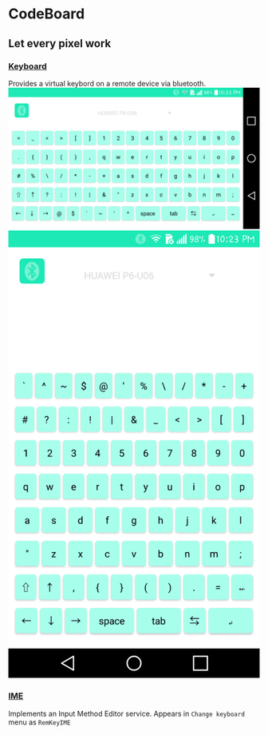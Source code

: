 # CodeBoard
## Let every pixel work

### [Keyboard](/Keyboard/src)
Provides a virtual keybord on a remote device via bluetooth.
![](/Keyboard/keyboard_land.png "") ![](/Keyboard/keyboard_port.png "")

### [IME](/IME/src)
Implements an Input Method Editor service.
Appears in `Change keyboard` menu as `RemKeyIME`
